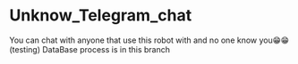 # Unknow_Telegram_chat
You can chat with anyone that use this robot with and no one know you😁😁
(testing)
DataBase process is in this branch

